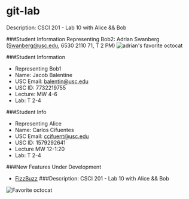 git-lab
=======

Description: CSCI 201 - Lab 10 with Alice &amp;&amp; Bob


###Student Information
Representing Bob2: Adrian Swanberg (Swanberg@usc.edu, 6530 2110 71, T 2 PM)
![adrian's favorite octocat](http://ruby-journal.com/images/octocat/dr-octocat.png)



###Student Information
  + Representing Bob1
  + Name: Jacob Balentine
  + USC Email: balentin@usc.edu
  + USC ID: 7732219755
  + Lecture: MW 4-6
  + Lab: T 2-4

###Student Info
  + Representing Alice
  + Name: Carlos Cifuentes
  + USC Email: ccifuent@usc.edu
  + USC ID: 1579292641
  + Lecture MW 12-1:20
  + Lab: T 2-4
  
###New Features Under Development
  + [FizzBuzz](http://www.codinghorror.com/blog/2007/02/why-cant-programmers-program.html)
###Description: CSCI 201 - Lab 10 with Alice &amp;&amp; Bob

![Favorite octocat](http://octodex.github.com/images/daftpunktocat-thomas.gif)

